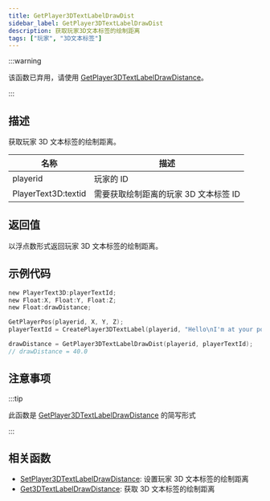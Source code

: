 ```yaml
---
title: GetPlayer3DTextLabelDrawDist
sidebar_label: GetPlayer3DTextLabelDrawDist
description: 获取玩家3D文本标签的绘制距离
tags: ["玩家", "3D文本标签"]
---
```


:::warning

该函数已弃用，请使用 [GetPlayer3DTextLabelDrawDistance](GetPlayer3DTextLabelDrawDistance)。

:::

## 描述

获取玩家 3D 文本标签的绘制距离。

| 名称                | 描述                                  |
| ------------------- | ------------------------------------- |
| playerid            | 玩家的 ID                             |
| PlayerText3D:textid | 需要获取绘制距离的玩家 3D 文本标签 ID |

## 返回值

以浮点数形式返回玩家 3D 文本标签的绘制距离。

## 示例代码

```c
new PlayerText3D:playerTextId;
new Float:X, Float:Y, Float:Z;
new Float:drawDistance;

GetPlayerPos(playerid, X, Y, Z);
playerTextId = CreatePlayer3DTextLabel(playerid, "Hello\nI'm at your position", 0x008080FF, X, Y, Z, 40.0);

drawDistance = GetPlayer3DTextLabelDrawDist(playerid, playerTextId);
// drawDistance = 40.0
```

## 注意事项

:::tip

此函数是 [GetPlayer3DTextLabelDrawDistance](GetPlayer3DTextLabelDrawDistance) 的简写形式

:::

## 相关函数

- [SetPlayer3DTextLabelDrawDistance](SetPlayer3DTextLabelDrawDistance): 设置玩家 3D 文本标签的绘制距离
- [Get3DTextLabelDrawDistance](Get3DTextLabelDrawDistance): 获取 3D 文本标签的绘制距离
